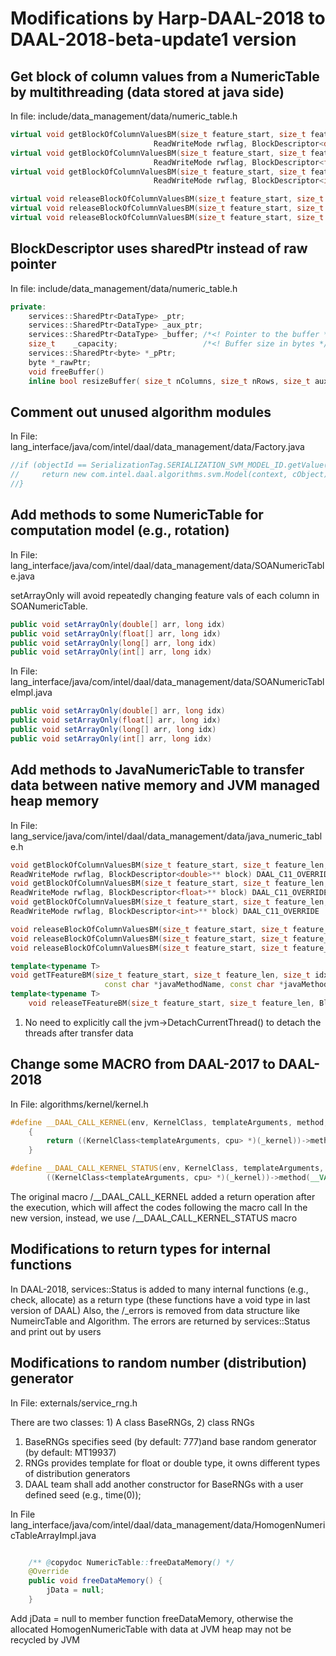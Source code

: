 # Modifications by Harp-DAAL-2018 to DAAL-2018-beta-update1 version


## Get block of column values from a NumericTable by multithreading (data stored at java side) 

In file: include/data_management/data/numeric_table.h

```c++
virtual void getBlockOfColumnValuesBM(size_t feature_start, size_t feature_len, size_t vector_idx, size_t value_num,
                                ReadWriteMode rwflag, BlockDescriptor<double>** block) {} 
virtual void getBlockOfColumnValuesBM(size_t feature_start, size_t feature_len, size_t vector_idx, size_t value_num,
                                ReadWriteMode rwflag, BlockDescriptor<float>** block) {} 
virtual void getBlockOfColumnValuesBM(size_t feature_start, size_t feature_len, size_t vector_idx, size_t value_num,
                                ReadWriteMode rwflag, BlockDescriptor<int>** block) {} 
```

```c++
virtual void releaseBlockOfColumnValuesBM(size_t feature_start, size_t feature_len, BlockDescriptor<double>** block) {} 
virtual void releaseBlockOfColumnValuesBM(size_t feature_start, size_t feature_len, BlockDescriptor<float>** block) {} 
virtual void releaseBlockOfColumnValuesBM(size_t feature_start, size_t feature_len, BlockDescriptor<int>** block) {} 
```

## BlockDescriptor uses sharedPtr instead of raw pointer

In file: include/data_management/data/numeric_table.h

```c++
private:
    services::SharedPtr<DataType> _ptr;
    services::SharedPtr<DataType> _aux_ptr;
    services::SharedPtr<DataType> _buffer; /*<! Pointer to the buffer */
    size_t    _capacity;                   /*<! Buffer size in bytes */
    services::SharedPtr<byte> *_pPtr;
    byte *_rawPtr;
    void freeBuffer()
    inline bool resizeBuffer( size_t nColumns, size_t nRows, size_t auxMemorySize = 0 )
```

## Comment out unused algorithm modules

In File: lang_interface/java/com/intel/daal/data_management/data/Factory.java 

```java
//if (objectId == SerializationTag.SERIALIZATION_SVM_MODEL_ID.getValue()) {
//     return new com.intel.daal.algorithms.svm.Model(context, cObject);
//}
```

## Add methods to some NumericTable for computation model (e.g., rotation)

In File: lang_interface/java/com/intel/daal/data_management/data/SOANumericTable.java

setArrayOnly will avoid repeatedly changing feature vals of each column in SOANumericTable. 

```java
public void setArrayOnly(double[] arr, long idx)
public void setArrayOnly(float[] arr, long idx)
public void setArrayOnly(long[] arr, long idx)
public void setArrayOnly(int[] arr, long idx)
```

In File: lang_interface/java/com/intel/daal/data_management/data/SOANumericTableImpl.java 

```java
public void setArrayOnly(double[] arr, long idx)
public void setArrayOnly(float[] arr, long idx)
public void setArrayOnly(long[] arr, long idx)
public void setArrayOnly(int[] arr, long idx)
```

## Add methods to JavaNumericTable to transfer data between native memory and JVM managed heap memory

In File: lang_service/java/com/intel/daal/data_management/data/java_numeric_table.h

```c++
void getBlockOfColumnValuesBM(size_t feature_start, size_t feature_len, size_t vector_idx, size_t value_num,
ReadWriteMode rwflag, BlockDescriptor<double>** block) DAAL_C11_OVERRIDE
void getBlockOfColumnValuesBM(size_t feature_start, size_t feature_len, size_t vector_idx, size_t value_num,
ReadWriteMode rwflag, BlockDescriptor<float>** block) DAAL_C11_OVERRIDE
void getBlockOfColumnValuesBM(size_t feature_start, size_t feature_len, size_t vector_idx, size_t value_num,
ReadWriteMode rwflag, BlockDescriptor<int>** block) DAAL_C11_OVERRIDE
```

```c++
void releaseBlockOfColumnValuesBM(size_t feature_start, size_t feature_len, BlockDescriptor<double>** block) DAAL_C11_OVERRIDE
void releaseBlockOfColumnValuesBM(size_t feature_start, size_t feature_len, BlockDescriptor<float>** block) DAAL_C11_OVERRIDE
void releaseBlockOfColumnValuesBM(size_t feature_start, size_t feature_len, BlockDescriptor<int>** block) DAAL_C11_OVERRIDE
```

```c++
template<typename T>
void getTFeatureBM(size_t feature_start, size_t feature_len, size_t idx, size_t nrows, ReadWriteMode rwFlag, BlockDescriptor<T>** block,
                     const char *javaMethodName, const char *javaMethodSignature)
template<typename T>
    void releaseTFeatureBM(size_t feature_start, size_t feature_len, BlockDescriptor<T>** block, const char *javaMethodName)
```

1. No need to explicitly call the jvm->DetachCurrentThread() to detach the threads after transfer data

## Change some MACRO from DAAL-2017 to DAAL-2018

In File: algorithms/kernel/kernel.h

```c++
#define __DAAL_CALL_KERNEL(env, KernelClass, templateArguments, method, ...)            \
    {                                                                                   \
        return ((KernelClass<templateArguments, cpu> *)(_kernel))->method(__VA_ARGS__); \
    }

#define __DAAL_CALL_KERNEL_STATUS(env, KernelClass, templateArguments, method, ...)            \
        ((KernelClass<templateArguments, cpu> *)(_kernel))->method(__VA_ARGS__);
```
The original macro /__DAAL_CALL_KERNEL added a return operation after the execution, which will 
affect the codes following the macro call 
In the new version, instead, we use /__DAAL_CALL_KERNEL_STATUS macro 

## Modifications to return types for internal functions 

In DAAL-2018, services::Status is added to many internal functions (e.g., check, allocate) as a return type (these functions have a void type in last version of DAAL)
Also, the /_errors is removed from data structure like NumeircTable and Algorithm. The errors are returned by services::Status and print out by users 

## Modifications to random number (distribution) generator

In File: externals/service_rng.h

There are two classes: 1) A class BaseRNGs, 2) class RNGs
1. BaseRNGs specifies seed (by default: 777)and base random generator (by default: MT19937)
2. RNGs provides template for float or double type, it owns different types of distribution generators 
3. DAAL team shall add another constructor for BaseRNGs with a user defined seed (e.g., time(0));

In File lang_interface/java/com/intel/daal/data_management/data/HomogenNumericTableArrayImpl.java
```java

    /** @copydoc NumericTable::freeDataMemory() */
    @Override
    public void freeDataMemory() {
        jData = null;
    }

```
Add jData = null to member function freeDataMemory, otherwise the allocated HomogenNumericTable with data at JVM heap may not be
recycled by JVM



